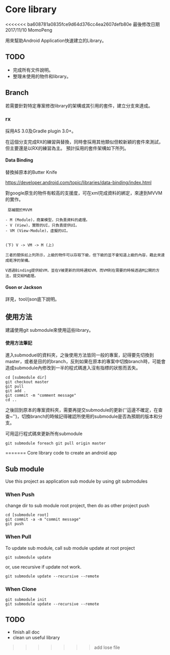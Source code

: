 # Core library

<<<<<<< ba608781a0835fce9d64d376cc4ea2607defb80e
最後修改日期 2017/11/10 MomoPeng

用來幫助Android Application快速建立的Library。

## TODO

- 完成所有文件說明。
- 整理未使用的物件和library。


## Branch

若需要針對特定專案修改library的架構或其引用的套件，建立分支來達成。

### rx

採用AS 3.0及Gradle plugin 3.0+。

在這個分支完成RX的練習與替換，同時會採用其他類似但較新穎的套件來測試，但主要還是以RX的練習為主。
預計採用的套件架構如下所列。

####  Data Binding

替換掉原本的Butter Knife

https://developer.android.com/topic/libraries/data-binding/index.html

對google原生的物件有較高的支援度，可在xml完成資料的綁定，來達到MVVM的實作。


     惡補關於MVVM

    - M (Module)，商業模型，只負責資料的處理。
    - V (View)，實際的UI，只負責提供UI。
    - VM (View-Module)，虛擬的UI。


    (下) V -> VM -> M (上)

    三者的關係如上列所示，上級的物件可以存取下級，但下級的並不會知道上級的內容，藉此來達成乾淨的架構。

    V透過Binding提供給VM，並在V被更新的同時通知VM，而VM則在需要的時候透過M公開的方法，提交給M處理。


#### Gson or Jackson

詳見，tool/json底下說明。




## 使用方法

建議使用git submodule來使用這些library。

#### 使用方法筆記 

進入submoduel的資料夾，之後使用方法皆同一般的專案，記得要先切換到master，或者是目的的branch，反則如果在原本的專案中切換branch時，可能會造成submodule內修改到一半的程式碼進入沒有指標的狀態而丟失。

    cd [submodule dir]
    git checkout master
    git pull
    git add .
    git commit -m "comment message"
    cd ..
    
之後回到原本的專案資料夾，需要再提交submodule的更新(''這邊不確定，在查查~'')，切換branch的時候記得確認所使用的submodule是否為預期的版本和分支。

可用這行程式碼來更新所有submodule

    git submodule foreach git pull origin master


=======
Core library code to create an android app


## Sub module

Use this project as application sub module by using git submodules

### When Push

change dir to sub module root project, then do as other project push

    cd [submodule root]
    git commit -a -m "commit message"
    git push

### When Pull

To update sub module, call sub module update at root project

    git submodule update

or, use recursive if update not work.

    git submodule update --recursive --remote


### When Clone

    git submodule init
    git submodule update --recursive --remote


## TODO

- finish all doc
- clean un useful library
>>>>>>> add lose file
